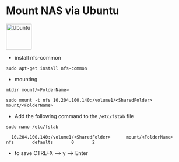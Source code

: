 # Mount NAS via Ubuntu

<img src="https://seeklogo.com/images/U/ubuntu-logo-8FDEC6A07B-seeklogo.com.png" alt="Ubuntu" width="70"/>

- install nfs-common

```console
sudo apt-get install nfs-common
```
- mounting
```console
mkdir mount/<FolderName>
```
```console
sudo mount -t nfs 10.204.100.140:/volume1/<SharedFolder> mount/<FolderName>
```
- Add the following command to the `/etc/fstab` file
```console
sudo nano /etc/fstab
```
```console
  10.204.100.140:/volume1/<SharedFolder>      mount/<FolderName>       nfs       defaults       0       2
```
- to save CTRL+X -->  y --> Enter
